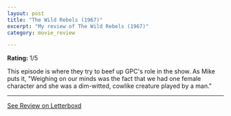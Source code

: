 ```yaml
---
layout: post
title: "The Wild Rebels (1967)"
excerpt: "My review of The Wild Rebels (1967)"
category: movie_review

---
```


**Rating:** 1/5

This episode is where they try to beef up GPC's role in the show. As Mike puts it, "Weighing on our minds was the fact that we had one female character and she was a dim-witted, cowlike creature played by a man."

<hr>

[See Review on Letterboxd](https://boxd.it/90wiwl)
